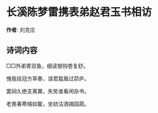 # 长溪陈梦雷携表弟赵君玉书相访

**作者**: 刘克庄

## 诗词内容

□□外弟寄双鱼，细读银钩卷复舒。

愧我挂冠方草奏，误君载盾过茆庐。

罢祠久绝支离粟，失势谁看闲杂书。

老畏春寒缩如鳖，坐妨沽酒摘园蔬。

